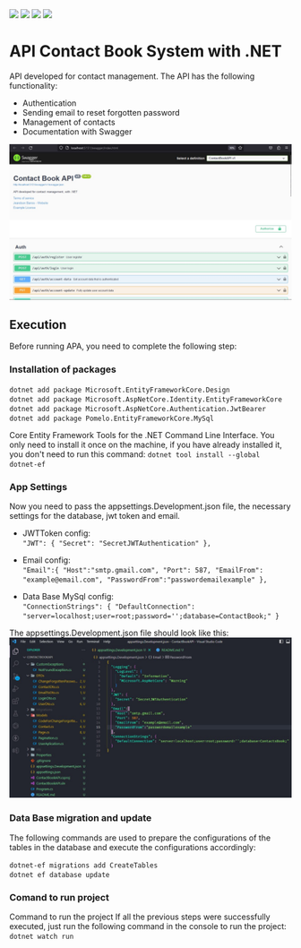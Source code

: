 <div>
  <img src="https://img.shields.io/badge/.NET-512BD4?style=for-the-badge&logo=dotnet&logoColor=white" />
  <img src="https://img.shields.io/badge/MySQL-005C84?style=for-the-badge&logo=mysql&logoColor=white" />
  <img src="https://img.shields.io/badge/JWT-000000?style=for-the-badge&logo=JSON%20web%20tokens&logoColor=white"/>
  <img src="https://img.shields.io/badge/json-5E5C5C?style=for-the-badge&logo=json&logoColor=white"/>
</div>

# API Contact Book System with .NET

API developed for contact management. The API has the following functionality:
- Authentication
- Sending email to reset forgotten password
- Management of contacts
- Documentation with Swagger

<img src="./Prints/Screenshot_2.jpg" />

## Execution
Before running APA, you need to complete the following step:

### Installation of packages
`dotnet add package Microsoft.EntityFrameworkCore.Design`<br/>
`dotnet add package Microsoft.AspNetCore.Identity.EntityFrameworkCore`<br/>
`dotnet add package Microsoft.AspNetCore.Authentication.JwtBearer`<br/>
`dotnet add package Pomelo.EntityFrameworkCore.MySql`<br/>

Core Entity Framework Tools for the .NET Command Line Interface. You only need to install it once on the machine,
if you have already installed it, you don't need to run this command:
`dotnet tool install --global dotnet-ef`<br/>

### App Settings
Now you need to pass the appsettings.Development.json file,
the necessary settings for the database, jwt token and email.

- JWTToken config:<br/>
  `"JWT": {
    "Secret": "SecretJWTAuthentication"
},`
 <p/>

- Email config:<br/>
  `"Email":{
    "Host":"smtp.gmail.com",
    "Port": 587,
    "EmailFrom": "example@email.com",
    "PasswordFrom":"passwordemailexample"
},`
<p/>

- Data Base MySql config:<br/>
  `"ConnectionStrings": {
    "DefaultConnection": "server=localhost;user=root;password='';database=ContactBook;"
    }`

<p/>

The appsettings.Development.json file should look like this:
<img src="./Prints/Screenshot_1.jpg" />

### Data Base migration and update
The following commands are used to prepare the configurations of the
tables in the database and execute the configurations accordingly:

`dotnet-ef migrations add CreateTables`<br/>
`dotnet ef database update`

### Comand to run project
Command to run the project If all the previous steps were successfully executed,
just run the following command in the console to run the project:<br/>
`dotnet watch run`
